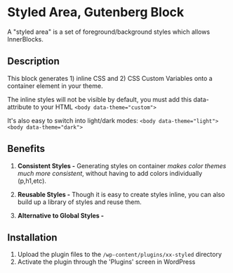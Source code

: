 # Styled Area, Gutenberg Block
A "styled area" is a set of foreground/background styles which allows InnerBlocks. 

## Description

This block generates 1) inline CSS and 2) CSS Custom Variables onto a container element in your theme. 

The inline styles will not be visible by default, you must add this data-attribute to your HTML
`<body data-theme="custom">`

It's also easy to switch into light/dark modes:
`<body data-theme="light">`
`<body data-theme="dark">`


## Benefits
1) **Consistent Styles -**
Generating styles on container *makes color themes much more consistent*, without having to add colors individually (p,h1,etc).

2) **Reusable Styles -**
Though it is easy to create styles inline, you can also build up a library of styles and reuse them.

3) **Alternative to Global Styles -**


## Installation

1. Upload the plugin files to the `/wp-content/plugins/xx-styled` directory
2. Activate the plugin through the 'Plugins' screen in WordPress
